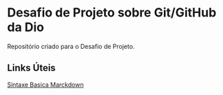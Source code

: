 # Desafio de Projeto sobre Git/GitHub da Dio
Repositório criado para o Desafio de Projeto.

## Links Úteis
[Sintaxe Basica Marckdown](https://www.markdownguide.org/basic-syntax) 



